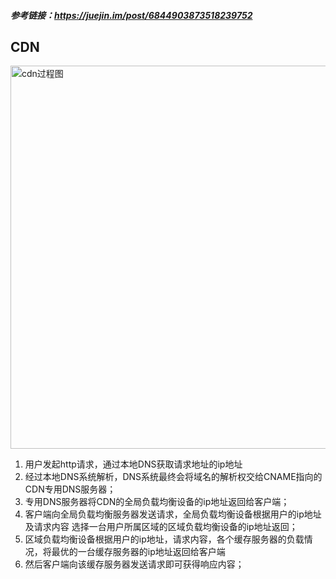 ##### 参考链接：https://juejin.im/post/6844903873518239752

## CDN
<img src="https://user-gold-cdn.xitu.io/2019/6/24/16b87f0340a17453?imageView2/0/w/1280/h/960/format/webp/ignore-error/1" 
alt="cdn过程图" width="800" height="613" align="bottom" /><br>
1. 用户发起http请求，通过本地DNS获取请求地址的ip地址
2. 经过本地DNS系统解析，DNS系统最终会将域名的解析权交给CNAME指向的CDN专用DNS服务器；
3. 专用DNS服务器将CDN的全局负载均衡设备的ip地址返回给客户端；
4. 客户端向全局负载均衡服务器发送请求，全局负载均衡设备根据用户的ip地址及请求内容
选择一台用户所属区域的区域负载均衡设备的ip地址返回；
5. 区域负载均衡设备根据用户的ip地址，请求内容，各个缓存服务器的负载情况，将最优的一台缓存服务器的ip地址返回给客户端
6. 然后客户端向该缓存服务器发送请求即可获得响应内容；


